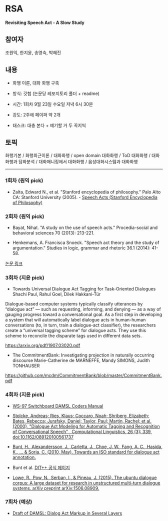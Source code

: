# RSA
**Revisiting Speech Act - A Slow Study**

## 참여자
조원익, 한지윤, 송영숙, 박혜진

## 내용
- 화행 이론, 대화 화행 구축

- 방식: 깃헙 (논문당 레포지토리 폴더 + readme)

- 시간: 1회차 9월 23일 수요일 저녁 6시 30분

- 강도: 2주에 페이퍼 약 2개

- 태스크: 대충 본다 + 얘기할 거 두 꼭지씩


## 토픽
화행기본 / 화행최근이론 / 대화화행 / open domain 대화화행 / ToD 대화화행 / 대화화행과 담화분석 / 대화매니징에서 대화화행 / 음성대화시스템과 대화화행

----------------------------------------------------------



### 1회차 (원익 pick)

- Zalta, Edward N., et al. "Stanford encyclopedia of philosophy." Palo Alto CA: Stanford University (2005). - [Speech Acts (Stanford Encyclopedia of Philosophy)](https://plato.stanford.edu/entries/speech-acts/)

### 2회차 (원익 pick)

- Bayat, Nihat. "A study on the use of speech acts." Procedia-social and behavioral sciences 70 (2013): 213-221.

- Henkemans, A. Francisca Snoeck. "Speech act theory and the study of argumentation." Studies in logic, grammar and rhetoric 36.1 (2014): 41-58.

[논문 링크](https://www.dropbox.com/sh/0yxnho4nrriqvhg/AAA4YMXRPKvwa7qNmPc4Mja4a?dl=0)

### 3회차 (지윤 pick)

- Towards Universal Dialogue Act Tagging for Task-Oriented Dialogues
Shachi Paul, Rahul Goel, Dilek Hakkani-Tür

Dialogue-based computer systems typically classify utterances by “dialogue act” — such as requesting, informing, and denying — as a way of gauging progress toward a conversational goal. As a first step in developing a system that will automatically label dialogue acts in human-human conversations (to, in turn, train a dialogue-act classifier), the researchers create a “universal tagging scheme” for dialogue acts. They use this scheme to reconcile the disparate tags used in different data sets.

https://arxiv.org/pdf/1907.03020.pdf


- The CommitmentBank:
Investigating projection in naturally occurring discourse
Marie-Catherine de MARNEFFE, Mandy SIMONS, Judith TONHAUSER

https://github.com/mcdm/CommitmentBank/blob/master/CommitmentBank.pdf



### 4회차 (지윤 pick)

- [WS-97 Switchboard DAMSL Coders Manual](https://web.stanford.edu/~jurafsky/ws97/manual.august1.html)

- [Stolcke, Andreas; Ries, Klaus; Coccaro, Noah; Shriberg, Elizabeth; Bates, Rebecca; Jurafsky, Daniel; Taylor, Paul; Martin, Rachel; et al. (2000), "Dialogue Act Modeling for Automatic Tagging and Recognition of Conversational Speech" , Computational Linguistics, 26 (3): 339, doi:10.1162/089120100561737](https://web.stanford.edu/~jurafsky/ws97/CL-dialog.pdf)

- [Bunt, H., Alexandersson, J., Carletta, J., Choe, J. W., Fang, A. C., Hasida, K., ... & Soria, C. (2010, May). Towards an ISO standard for dialogue act annotation.](https://publications.idiap.ch/downloads/papers/2010/Bunt_LREC2010_2010.pdf)

- Bunt et al. [DIT++ 공식 페이지](https://dit.uvt.nl/#dit_publications)

- [Lowe, R., Pow, N., Serban, I., & Pineau, J. (2015). The ubuntu dialogue corpus: A large dataset for research in unstructured multi-turn dialogue systems. arXiv preprint arXiv:1506.08909.](https://arxiv.org/pdf/1506.08909.pdf)


### 7회차 (예상)
- [Draft of DAMSL: Dialog Act Markup in Several Layers](https://www.cs.rochester.edu/research/cisd/resources/damsl/RevisedManual/)

